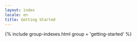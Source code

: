 ```yaml
---
layout: index
locale: en
title: Getting Started
---
```


{% include group-indexes.html group = 'getting-started' %}
